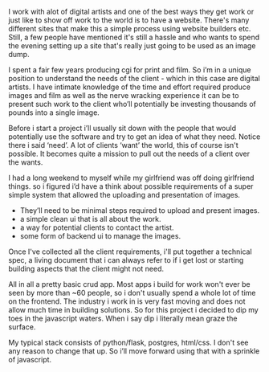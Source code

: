 I work with alot of digital artists and one of the best ways they get work or just like to show off work to the world is to have a website. There's many different sites that make this a simple process using website builders etc. Still, a few people have mentioned it's still a hassle and who wants to spend the evening setting up a site that's really just going to be used as an image dump.

I spent a fair few years producing cgi for print and film. So i’m in a unique position to understand the needs of the client - which in this case are digital artists. I have intimate knowledge of the time and effort required produce images and film as well as the nerve wracking experience it can be to present such work to the client who’ll potentially be investing thousands of pounds into a single image.

Before i start a project i’ll usually sit down with the people that would potentially use the software and try to get an idea of what they need. Notice there i said ‘need’. A lot of clients ‘want’ the world, this of course isn't possible. It becomes quite a mission to pull out the needs of a client over the wants.

I had a long weekend to myself while my girlfriend was off doing girlfriend things. so i figured i’d have a think about possible requirements of a super simple system that allowed the uploading and presentation of images.

* They’ll need to be minimal steps required to upload and present images.
* a simple clean ui that is all about the work.
* a way for potential clients to contact the artist.
* some form of backend ui to manage the images.

Once I've collected all the client requirements, i'll put together a technical spec, a living document that i can always refer to if i get lost or starting building aspects that the client might not need.

All in all a pretty basic crud app. Most apps i build for work won't ever be seen by more than ~60 people, so i don't usually spend a whole lot of time on the frontend. The industry i work in is very fast moving and does not allow much time in building solutions. So for this project i decided to dip my toes in the javascript waters. When i say dip i literally mean graze the surface.

My typical stack consists of python/flask, postgres, html/css. I don't see any reason to change that up. So i’ll move forward using that with a sprinkle of javascript.